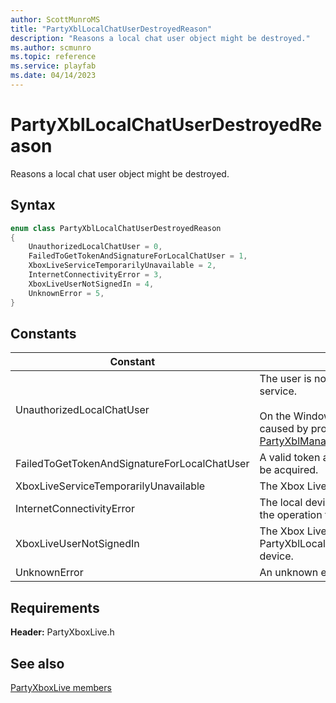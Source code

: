 ```yaml
---
author: ScottMunroMS
title: "PartyXblLocalChatUserDestroyedReason"
description: "Reasons a local chat user object might be destroyed."
ms.author: scmunro
ms.topic: reference
ms.service: playfab
ms.date: 04/14/2023
---
```


# PartyXblLocalChatUserDestroyedReason  

Reasons a local chat user object might be destroyed.    

## Syntax  
  
```cpp
enum class PartyXblLocalChatUserDestroyedReason    
{  
    UnauthorizedLocalChatUser = 0,  
    FailedToGetTokenAndSignatureForLocalChatUser = 1,  
    XboxLiveServiceTemporarilyUnavailable = 2,  
    InternetConnectivityError = 3,  
    XboxLiveUserNotSignedIn = 4,  
    UnknownError = 5,  
}  
```  
  
## Constants  
  
| Constant | Description |
| --- | --- |
| UnauthorizedLocalChatUser | The user is not authorized to communicate with the Xbox Live service.<br/><br/> On the Windows 10 version of the library, this failure can be caused by providing an invalid token or signature to [PartyXblManager::CompleteGetTokenAndSignatureRequest()](../classes/PartyXblManager/methods/partyxblmanager_completegettokenandsignaturerequest.md). |  
| FailedToGetTokenAndSignatureForLocalChatUser | A valid token and/or signature for an HTTP request could not be acquired. |  
| XboxLiveServiceTemporarilyUnavailable | The Xbox Live service is temporarily unavailable. |  
| InternetConnectivityError | The local device has internet connectivity issues that caused the operation to fail. |  
| XboxLiveUserNotSignedIn | The Xbox Live user associated with the PartyXblLocalChatUser is not currently signed-in on the device. |  
| UnknownError | An unknown error occurred. |  
  
  
## Requirements  
  
**Header:** PartyXboxLive.h
  
## See also  
[PartyXboxLive members](../partyxboxlive_members.md)  

  
  
